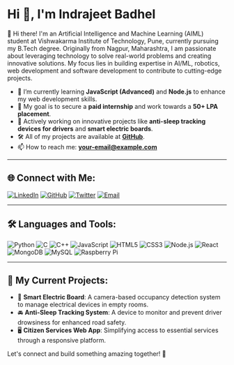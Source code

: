 
# Hi 👋, I'm Indrajeet Badhel

👋 Hi there! I'm an Artificial Intelligence and Machine Learning (AIML) student at Vishwakarma Institute of Technology, Pune, currently pursuing my B.Tech degree. Originally from Nagpur, Maharashtra, I am passionate about leveraging technology to solve real-world problems and creating innovative solutions. My focus lies in building expertise in AI/ML, robotics, web development and software development to contribute to cutting-edge projects.

- 🌱 I’m currently learning **JavaScript (Advanced)** and **Node.js** to enhance my web development skills.
- 🚀 My goal is to secure a **paid internship** and work towards a **50+ LPA placement**.
- 🎯 Actively working on innovative projects like **anti-sleep tracking devices for drivers** and **smart electric boards**.
- 🛠️ All of my projects are available at [**GitHub**](https://github.com/Indrajeet-Badhel).
- 📫 How to reach me: **[your-email@example.com](mailto:indrajeetbadhel.4334@gmail.com)**

---

## 🌐 Connect with Me:
[![LinkedIn](https://img.shields.io/badge/LinkedIn-0077B5?style=flat-square&logo=linkedin&logoColor=white)](https://www.linkedin.com/in/indrajeetbadhel/)
[![GitHub](https://img.shields.io/badge/GitHub-100000?style=flat-square&logo=github&logoColor=white)](https://github.com/Indrajeet-Badhel
)
[![Twitter](https://img.shields.io/badge/Twitter-1DA1F2?style=flat-square&logo=twitter&logoColor=white)](https://twitter.com/@IBadhele)
[![Email](https://img.shields.io/badge/Email-EA4335?style=flat-square&logo=gmail&logoColor=white)](indrajeetbadhel.4334@gmail.com)

---

## 🛠️ Languages and Tools:
![Python](https://img.shields.io/badge/-Python-333333?style=flat&logo=python)
![C](https://img.shields.io/badge/-C-333333?style=flat&logo=c)
![C++](https://img.shields.io/badge/-C++-333333?style=flat&logo=cplusplus)
![JavaScript](https://img.shields.io/badge/-JavaScript-333333?style=flat&logo=javascript)
![HTML5](https://img.shields.io/badge/-HTML5-333333?style=flat&logo=html5)
![CSS3](https://img.shields.io/badge/-CSS3-333333?style=flat&logo=css3)
![Node.js](https://img.shields.io/badge/-Node.js-333333?style=flat&logo=node.js)
![React](https://img.shields.io/badge/-React-333333?style=flat&logo=react)
![MongoDB](https://img.shields.io/badge/-MongoDB-333333?style=flat&logo=mongodb)
![MySQL](https://img.shields.io/badge/-MySQL-333333?style=flat&logo=mysql)
![Raspberry Pi](https://img.shields.io/badge/-Raspberry%20Pi-333333?style=flat&logo=raspberry-pi)

---

## 🚀 My Current Projects:
- 🔧 **Smart Electric Board**: A camera-based occupancy detection system to manage electrical devices in empty rooms.
- 🚘 **Anti-Sleep Tracking System**: A device to monitor and prevent driver drowsiness for enhanced road safety.
- 🖥️ **Citizen Services Web App**: Simplifying access to essential services through a responsive platform.

Let's connect and build something amazing together! 🚀

